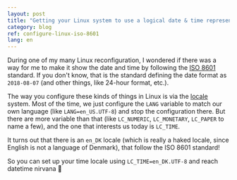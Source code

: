 ```yaml
---
layout: post
title: "Getting your Linux system to use a logical date & time representation (ISO 8601)"
category: blog
ref: configure-linux-iso-8601
lang: en
---
```


During one of my many Linux reconfiguration, I wondered if there was a way for
me to make it show the date and time by following the [ISO 8601][iso] standard.
If you don't know, that is the standard defining the date format as
`2018-08-07` (and other things, like 24-hour format, etc.).

The way you configure these kinds of things in Linux is via the
[locale][locale] system. Most of the time, we just configure the `LANG`
variable to match our own language (like `LANG=en_US.UTF-8`) and stop the
configuration there. But there are more variable than that (like `LC_NUMERIC`,
`LC_MONETARY`, `LC_PAPER` to name a few), and the one that interests us today
is `LC_TIME`.

It turns out that there is an `en_DK` locale (which is really a haked locale,
since English is not a language of Denmark), that follow the ISO 8601 standard!

So you can set up your time locale using  `LC_TIME=en_DK.UTF-8` and reach
datetime nirvana :pray:

[iso]: https://en.wikipedia.org/wiki/ISO_8601
[locale]: https://en.wikipedia.org/wiki/Locale_(computer_software)
